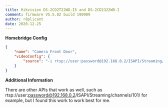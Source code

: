 ```yaml
---
title: Hikvision DS-2CD2T22WD-I5 and DS-2CD2322WD-I
comment: firmware V5.5.82 build 190909
author: r8plicant
date: 2020-12-25
---
```

**Homebridge Config**

```json
{
	"name": "Camera Front Door",
	"videoConfig": {
		"source": "-i rtsp://user:password@192.168.0.2/ISAPI/Streaming/channels/101/HighResolutionVideo"
	}
}
```

**Additional Information**

There are other APIs that work as well, such as rtsp://user:password@192.168.0.2/ISAPI/Streaming/channels/101/ for example, but I found this work to work best for me.
